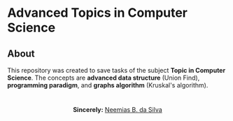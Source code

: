 # Advanced Topics in Computer Science

## About

This repository was created to save tasks of the subject __Topic in Computer Science__. The concepts are __advanced data structure__ (Union Find), __programming paradigm__, and __graphs algorithm__ (Kruskal's algorithm).

#

<p align="center"><b>Sincerely:</b> <a href="https://github.com/neemiasbsilva">Neemias B. da Silva</a></p>

#
